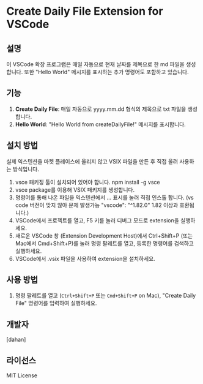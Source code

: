 # Create Daily File Extension for VSCode

## 설명

이 VSCode 확장 프로그램은 매일 자동으로 현재 날짜를 제목으로 한 md 파일을 생성합니다. 또한 "Hello World" 메시지를 표시하는 추가 명령어도 포함하고 있습니다.

## 기능

1. **Create Daily File**: 매일 자동으로 yyyy.mm.dd 형식의 제목으로 txt 파일을 생성합니다.
2. **Hello World**: "Hello World from createDailyFile!" 메시지를 표시합니다.

## 설치 방법

실제 익스텐션을 마켓 플레이스에 올리지 않고 VSIX 파일을 만든 후 직접 올려 사용하는 방식입니다.

1. vsce 패키징 툴이 설치되어 있어야 합니다.
   npm install -g vsce
2. vsce package를 이용해 VSIX 패키지를 생성합니다.
3. 명령어를 통해 나온 파일을 익스텐션에서 ... 표시를 눌러 직접 인스톨 합니다. (vs code 버전이 맞지 않아 문제 발생가능 "vscode": "^1.82.0" 1.82 이상과 호환됩니다.)
4. VSCode에서 프로젝트를 열고, F5 키를 눌러 디버그 모드로 extension을 실행하세요.
5. 새로운 VSCode 창 (Extension Development Host)에서 Ctrl+Shift+P (또는 Mac에서 Cmd+Shift+P)를 눌러 명령 팔레트를 열고, 등록한 명령어를 검색하고 실행하세요.
6. VSCode에서 .vsix 파일을 사용하여 extension을 설치하세요.

## 사용 방법

1. 명령 팔레트를 열고 (`Ctrl+Shift+P` 또는 `Cmd+Shift+P` on Mac), "Create Daily File" 명령어를 입력하여 실행하세요.

## 개발자

[dahan]

## 라이선스

MIT License

